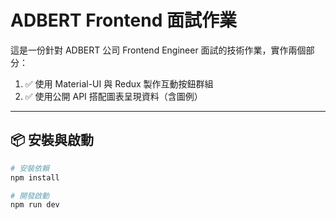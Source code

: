 # ADBERT Frontend 面試作業

這是一份針對 ADBERT 公司 Frontend Engineer 面試的技術作業，實作兩個部分：

1. ✅ 使用 Material-UI 與 Redux 製作互動按鈕群組
2. ✅ 使用公開 API 搭配圖表呈現資料（含圖例）

---

## 📦 安裝與啟動

```bash
# 安裝依賴
npm install

# 開發啟動
npm run dev
```
